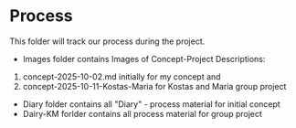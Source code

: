 # Process
This folder will track our process during the project.

- Images folder contains Images of Concept-Project Descriptions: 
1. concept-2025-10-02.md initially for my concept and 
2. concept-2025-10-11-Kostas-Maria for Kostas and Maria group project

- Diary folder contains all "Diary" - process material for initial concept
- Dairy-KM forlder contains all process material for group project